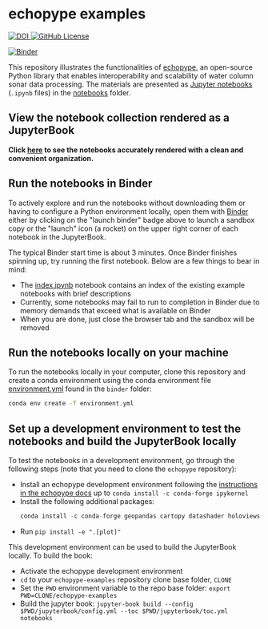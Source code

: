 # echopype examples

<div>
  <a href="https://doi.org/10.5281/zenodo.5618177">
    <img src="https://img.shields.io/badge/DOI-10.5281/zenodo.5618177-blue" alt="DOI">
  </a>

  <a href="https://raw.githubusercontent.com/OSOceanAcoustics/echopype-examples/main/LICENSE">
    <img alt="GitHub License" src="https://img.shields.io/github/license/OSOceanAcoustics/echopype-examples">
  </a>
</div>

[![Binder](https://mybinder.org/badge_logo.svg)](https://mybinder.org/v2/gh/OSOceanAcoustics/echopype-examples/main?labpath=notebooks/index.ipynb)

This repository illustrates the functionalities of [echopype](https://echopype.readthedocs.io/en/stable/), an open-source Python library that enables interoperability and scalability of water column sonar data processing. 
The materials are presented as [Jupyter notebooks](https://realpython.com/jupyter-notebook-introduction/) (`.ipynb` files) in the [notebooks](https://github.com/OSOceanAcoustics/echopype-examples/tree/main/notebooks) folder.
 
## View the notebook collection rendered as a JupyterBook
**Click [here](https://osoceanacoustics.github.io/echopype-examples/) to see the notebooks accurately rendered with a clean and convenient organization.**

## Run the notebooks in Binder
To actively explore and run the notebooks without downloading them or having to configure a Python environment locally, open them with [Binder](https://mybinder.org) either by clicking on the "launch binder" badge above to launch a sandbox copy or the "launch" icon (a rocket) on the upper right corner of each notebook in the JupyterBook. 

The typical Binder start time is about 3 minutes. Once Binder finishes spinning up, try running the first notebook. Below are a few things to bear in mind:
- The [index.ipynb](https://github.com/OSOceanAcoustics/echopype-examples/blob/main/notebooks/index.ipynb) notebook contains an index of the existing example notebooks with brief descriptions
- Currently, some notebooks may fail to run to completion in Binder due to memory demands that exceed what is available on Binder
- When you are done, just close the browser tab and the sandbox will be removed

## Run the notebooks locally on your machine
To run the notebooks locally in your computer, clone this repository and create a conda environment using the conda environment file [environment.yml](https://github.com/OSOceanAcoustics/echopype-examples/blob/main/binder/environment.yml) found in the `binder` folder:

```bash
conda env create -f environment.yml
```

## Set up a development environment to test the notebooks and build the JupyterBook locally
To test the notebooks in a development environment, go through the following steps (note that you need to clone the `echopype` repository):
- Install an echopype development environment following the
 [instructions in the echopype docs](https://echopype.readthedocs.io/en/stable/contributing.html#installation-for-echopype-development) up to `conda install -c conda-forge ipykernel`
- Install the following additional packages:
  ```python
  conda install -c conda-forge geopandas cartopy datashader holoviews hvplot
  ```
- Run `pip install -e ".[plot]"`

This development environment can be used to build the JupyterBook locally. To build the book:

- Activate the echopype development environment
- `cd` to your `echopype-examples` repository clone base folder, `CLONE`
- Set the `PWD` environment variable to the repo base folder:
  `export PWD=CLONE/echopype-examples`
- Build the jupyter book:
  `jupyter-book build --config $PWD/jupyterbook/config.yml --toc $PWD/jupyterbook/toc.yml notebooks`
